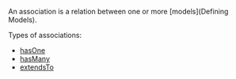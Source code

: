 An association is a relation between one or more [models](Defining Models).

Types of associations:

- [hasOne](hasOne)
- [hasMany](hasMany)
- [extendsTo](extendsTo)